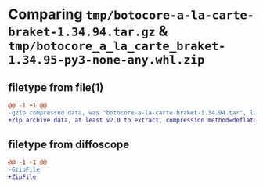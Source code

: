 # Comparing `tmp/botocore-a-la-carte-braket-1.34.94.tar.gz` & `tmp/botocore_a_la_carte_braket-1.34.95-py3-none-any.whl.zip`

## filetype from file(1)

```diff
@@ -1 +1 @@
-gzip compressed data, was "botocore-a-la-carte-braket-1.34.94.tar", last modified: Tue Apr 30 01:01:23 2024, max compression
+Zip archive data, at least v2.0 to extract, compression method=deflate
```

## filetype from diffoscope

```diff
@@ -1 +1 @@
-GzipFile
+ZipFile
```

